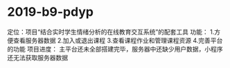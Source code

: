 # 2019-b9-pdyp
定位：项目“结合实时学生情绪分析的在线教育交互系统”的配套工具
功能：
    1.方便查看服务器数据
    2.加入或退出课程
    3.查看课程作业和管理课程资源
    4.完善平台的功能
项目进度：
  主平台还未全部搭建完毕，服务器中还缺少用户数据，小程序还无法获取服务器数据
